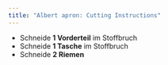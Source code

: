 ```yaml
---
title: "Albert apron: Cutting Instructions"
---
```


- Schneide **1 Vorderteil** im Stoffbruch
- Schneide **1 Tasche** im Stoffbruch
- Schneide **2 Riemen**
